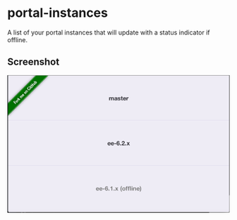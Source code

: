 portal-instances
================

A list of your portal instances that will update with a status indicator if offline.

## Screenshot
![liferay portal instances](assets/screenshot.png "Screen Shot")